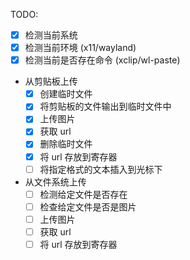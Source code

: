 TODO:
- [x] 检测当前系统
- [x] 检测当前环境 (x11/wayland)
- [x] 检测当前是否存在命令 (xclip/wl-paste)
- 从剪贴板上传
	- [x] 创建临时文件
	- [x] 将剪贴板的文件输出到临时文件中
	- [x] 上传图片
	- [x] 获取 url
	- [x] 删除临时文件
	- [x] 将 url 存放到寄存器
	- [ ] 将指定格式的文本插入到光标下
- 从文件系统上传
    - [ ] 检测给定文件是否存在
	- [ ] 检查给定文件是否是图片
	- [ ] 上传图片
	- [ ] 获取 url
	- [ ] 将 url 存放到寄存器
